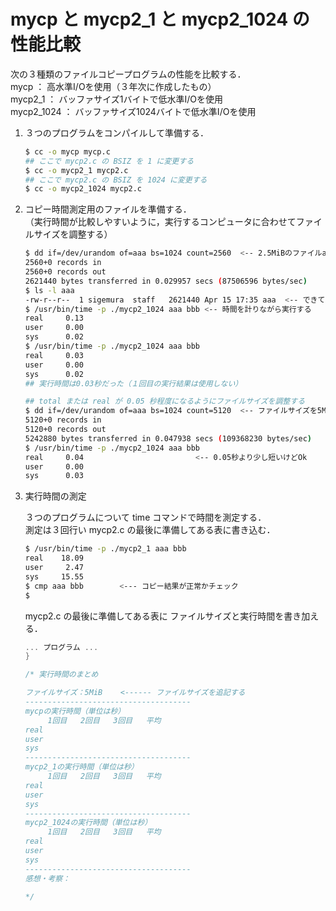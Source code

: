 # mycp と mycp2_1 と mycp2_1024 の性能比較

次の３種類のファイルコピープログラムの性能を比較する．  
mycp ： 高水準I/Oを使用（３年次に作成したもの）  
mycp2_1 ： バッファサイズ1バイトで低水準I/Oを使用  
mycp2_1024 ： バッファサイズ1024バイトで低水準I/Oを使用

1. ３つのプログラムをコンパイルして準備する．

   ```bash
   $ cc -o mycp mycp.c
   ## ここで mycp2.c の BSIZ を 1 に変更する
   $ cc -o mycp2_1 mycp2.c
   ## ここで mycp2.c の BSIZ を 1024 に変更する
   $ cc -o mycp2_1024 mycp2.c
   ```

1. コピー時間測定用のファイルを準備する．  
（実行時間が比較しやすいように，実行するコンピュータに合わせてファイルサイズを調整する）

   ```bash
   $ dd if=/dev/urandom of=aaa bs=1024 count=2560  <-- 2.5MiBのファイルaaaを作る
   2560+0 records in
   2560+0 records out
   2621440 bytes transferred in 0.029957 secs (87506596 bytes/sec)
   $ ls -l aaa
   -rw-r--r--  1 sigemura  staff   2621440 Apr 15 17:35 aaa  <-- できている
   $ /usr/bin/time -p ./mycp2_1024 aaa bbb <-- 時間を計りながら実行する
   real     0.13
   user     0.00
   sys      0.02
   $ /usr/bin/time -p ./mycp2_1024 aaa bbb
   real     0.03
   user     0.00
   sys      0.02
   ## 実行時間は0.03秒だった（１回目の実行結果は使用しない）

   ## total または real が 0.05 秒程度になるようにファイルサイズを調整する
   $ dd if=/dev/urandom of=aaa bs=1024 count=5120  <-- ファイルサイズを5MiBに変更
   5120+0 records in
   5120+0 records out
   5242880 bytes transferred in 0.047938 secs (109368230 bytes/sec)
   $ /usr/bin/time -p ./mycp2_1024 aaa bbb
   real     0.04                         <-- 0.05秒より少し短いけどOk
   user     0.00
   sys      0.03
   ```

1. 実行時間の測定

   ３つのプログラムについて time コマンドで時間を測定する．  
   測定は３回行い mycp2.c の最後に準備してある表に書き込む．

   ```bash
   $ /usr/bin/time -p ./mycp2_1 aaa bbb
   real    18.09
   user     2.47
   sys     15.55
   $ cmp aaa bbb        <--- コピー結果が正常かチェック
   $
   ```

   mycp2.c の最後に準備してある表に
   ファイルサイズと実行時間を書き加える．

   ```C
   ... プログラム ...
   }

   /* 実行時間のまとめ

   ファイルサイズ：5MiB    <------ ファイルサイズを追記する
   -------------------------------------
   mycpの実行時間（単位は秒）
   　　　1回目   2回目   3回目   平均
   real
   user
   sys
   -------------------------------------
   mycp2_1の実行時間（単位は秒）
   　　　1回目   2回目   3回目   平均
   real
   user
   sys
   -------------------------------------
   mycp2_1024の実行時間（単位は秒）
   　　　1回目   2回目   3回目   平均
   real
   user
   sys
   -------------------------------------
   感想・考察：

   */
   ```

